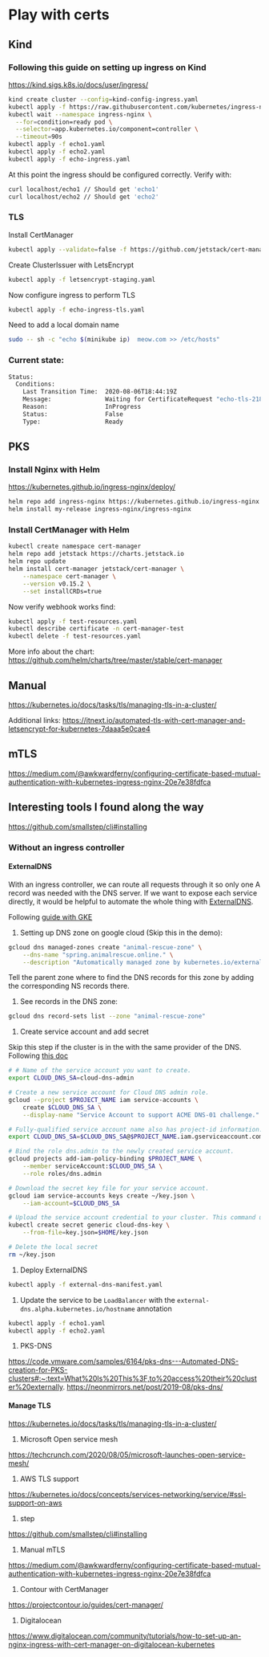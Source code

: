 # Play with certs

## Kind

### Following this guide on setting up ingress on Kind

https://kind.sigs.k8s.io/docs/user/ingress/

```bash
kind create cluster --config=kind-config-ingress.yaml
kubectl apply -f https://raw.githubusercontent.com/kubernetes/ingress-nginx/master/deploy/static/provider/kind/deploy.yaml
kubectl wait --namespace ingress-nginx \
  --for=condition=ready pod \
  --selector=app.kubernetes.io/component=controller \
  --timeout=90s
kubectl apply -f echo1.yaml
kubectl apply -f echo2.yaml
kubectl apply -f echo-ingress.yaml
```

At this point the ingress should be configured correctly. Verify with:

```bash
curl localhost/echo1 // Should get 'echo1'
curl localhost/echo2 // Should get 'echo2'
```

### TLS

Install CertManager

```bash
kubectl apply --validate=false -f https://github.com/jetstack/cert-manager/releases/download/v0.15.2/cert-manager.yaml
```

Create ClusterIssuer with LetsEncrypt

```bash
kubectl apply -f letsencrypt-staging.yaml
```

Now configure ingress to perform TLS

```bash
kubectl apply -f echo-ingress-tls.yaml
```

Need to add a local domain name

```bash
sudo -- sh -c "echo $(minikube ip)  meow.com >> /etc/hosts"
```

### Current state:

```bash
Status:
  Conditions:
    Last Transition Time:  2020-08-06T18:44:19Z
    Message:               Waiting for CertificateRequest "echo-tls-2180926147" to complete
    Reason:                InProgress
    Status:                False
    Type:                  Ready
```

## PKS

### Install Nginx with Helm

https://kubernetes.github.io/ingress-nginx/deploy/

```bash
helm repo add ingress-nginx https://kubernetes.github.io/ingress-nginx
helm install my-release ingress-nginx/ingress-nginx
```

### Install CertManager with Helm

```bash
kubectl create namespace cert-manager
helm repo add jetstack https://charts.jetstack.io
helm repo update
helm install cert-manager jetstack/cert-manager \
    --namespace cert-manager \
    --version v0.15.2 \
    --set installCRDs=true
```

Now verify webhook works find:

```bash
kubectl apply -f test-resources.yaml
kubectl describe certificate -n cert-manager-test
kubectl delete -f test-resources.yaml
```

More info about the chart: https://github.com/helm/charts/tree/master/stable/cert-manager

## Manual

https://kubernetes.io/docs/tasks/tls/managing-tls-in-a-cluster/


Additional links:
https://itnext.io/automated-tls-with-cert-manager-and-letsencrypt-for-kubernetes-7daaa5e0cae4


## mTLS

https://medium.com/@awkwardferny/configuring-certificate-based-mutual-authentication-with-kubernetes-ingress-nginx-20e7e38fdfca

## Interesting tools I found along the way
https://github.com/smallstep/cli#installing


### Without an ingress controller

#### ExternalDNS

With an ingress controller, we can route all requests through it so only one A record was needed with the DNS server. If we want to expose each service directly, it would be helpful to automate the whole thing with [ExternalDNS](https://github.com/kubernetes-sigs/external-dns).

Following [guide with GKE](https://github.com/kubernetes-sigs/external-dns/blob/master/docs/tutorials/gke.md)

1. Setting up DNS zone on google cloud (Skip this in the demo):

```bash
gcloud dns managed-zones create "animal-rescue-zone" \
    --dns-name "spring.animalrescue.online." \
    --description "Automatically managed zone by kubernetes.io/external-dns"
```

Tell the parent zone where to find the DNS records for this zone by adding the corresponding NS records there.

1. See records in the DNS zone:

```bash
gcloud dns record-sets list --zone "animal-rescue-zone"
```

1. Create service account and add secret

Skip this step if the cluster is in the with the same provider of the DNS. Following [this doc](https://knative.dev/docs/serving/using-external-dns-on-gcp/#set-up-externaldns)

```bash
# # Name of the service account you want to create.
export CLOUD_DNS_SA=cloud-dns-admin

# Create a new service account for Cloud DNS admin role.
gcloud --project $PROJECT_NAME iam service-accounts \
    create $CLOUD_DNS_SA \
    --display-name "Service Account to support ACME DNS-01 challenge."

# Fully-qualified service account name also has project-id information.
export CLOUD_DNS_SA=$CLOUD_DNS_SA@$PROJECT_NAME.iam.gserviceaccount.com

# Bind the role dns.admin to the newly created service account.
gcloud projects add-iam-policy-binding $PROJECT_NAME \
    --member serviceAccount:$CLOUD_DNS_SA \
    --role roles/dns.admin

# Download the secret key file for your service account.
gcloud iam service-accounts keys create ~/key.json \
    --iam-account=$CLOUD_DNS_SA

# Upload the service account credential to your cluster. This command uses the secret name cloud-dns-key, but you can choose a different name.
kubectl create secret generic cloud-dns-key \
    --from-file=key.json=$HOME/key.json

# Delete the local secret
rm ~/key.json
```

1. Deploy ExternalDNS

```bash
kubectl apply -f external-dns-manifest.yaml
```

1. Update the service to be `LoadBalancer` with the `external-dns.alpha.kubernetes.io/hostname` annotation

```bash
kubectl apply -f echo1.yaml
kubectl apply -f echo2.yaml
```

1. PKS-DNS

https://code.vmware.com/samples/6164/pks-dns---Automated-DNS-creation-for-PKS-clusters#:~:text=What%20Is%20This%3F,to%20access%20their%20cluster%20externally.
https://neonmirrors.net/post/2019-08/pks-dns/

#### Manage TLS

https://kubernetes.io/docs/tasks/tls/managing-tls-in-a-cluster/

1. Microsoft Open service mesh

https://techcrunch.com/2020/08/05/microsoft-launches-open-service-mesh/

1. AWS TLS support

https://kubernetes.io/docs/concepts/services-networking/service/#ssl-support-on-aws

1. step

https://github.com/smallstep/cli#installing

1. Manual mTLS

https://medium.com/@awkwardferny/configuring-certificate-based-mutual-authentication-with-kubernetes-ingress-nginx-20e7e38fdfca

1. Contour with CertManager

https://projectcontour.io/guides/cert-manager/

1. Digitalocean

https://www.digitalocean.com/community/tutorials/how-to-set-up-an-nginx-ingress-with-cert-manager-on-digitalocean-kubernetes